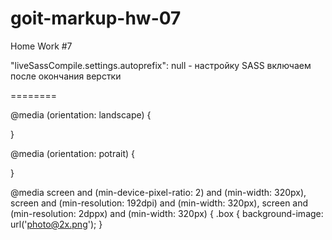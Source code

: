 # goit-markup-hw-07

Home Work #7

"liveSassCompile.settings.autoprefix": null - настройку SASS включаем после окончания верстки

========

@media (orientation: landscape) {

}

@media (orientation: potrait) {

}

@media screen and (min-device-pixel-ratio: 2) and (min-width: 320px), screen and (min-resolution: 192dpi) and
(min-width: 320px), screen and (min-resolution: 2dppx) and (min-width: 320px) { .box { background-image:
url('photo@2x.png'); }
